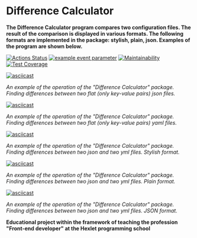 # Difference Calculator

**The Difference Calculator program compares two configuration files. The result of the comparison is displayed in various formats. The following formats are implemented in the package: stylish, plain, json. Examples of the program are shown below.**

[![Actions Status](https://github.com/bearBenjamin/frontend-project-46/workflows/hexlet-check/badge.svg)](https://github.com/bearBenjamin/frontend-project-46/actions)
[![example event parameter](https://github.com/bearBenjamin/frontend-project-46/actions/workflows/lint_test_check.yml/badge.svg?event=push)](https://github.com/bearBenjamin/frontend-project-46/actions)
[![Maintainability](https://api.codeclimate.com/v1/badges/124f4b1c24bedb25077e/maintainability)](https://codeclimate.com/github/bearBenjamin/frontend-project-46/maintainability)
[![Test Coverage](https://api.codeclimate.com/v1/badges/124f4b1c24bedb25077e/test_coverage)](https://codeclimate.com/github/bearBenjamin/frontend-project-46/test_coverage)


[![asciicast](https://asciinema.org/a/593936.svg)](https://asciinema.org/a/593936)

*An example of the operation of the "Difference Calculator" package. Finding differences between two flat (only key-value pairs) json files.*


[![asciicast](https://asciinema.org/a/593939.svg)](https://asciinema.org/a/593939)

*An example of the operation of the "Difference Calculator" package. Finding differences between two flat (only key-value pairs) yaml files.*


[![asciicast](https://asciinema.org/a/596170.svg)](https://asciinema.org/a/596170)

*An example of the operation of the "Difference Calculator" package. Finding differences between two json and two yml files. Stylish format.*


[![asciicast](https://asciinema.org/a/596171.svg)](https://asciinema.org/a/596171)

*An example of the operation of the "Difference Calculator" package. Finding differences between two json and two yml files. Plain format.*


[![asciicast](https://asciinema.org/a/596176.svg)](https://asciinema.org/a/596176)

*An example of the operation of the "Difference Calculator" package. Finding differences between two json and two yml files. JSON format.*


**Educational project within the framework of teaching the profession "Front-end developer" at the Hexlet programming school**
